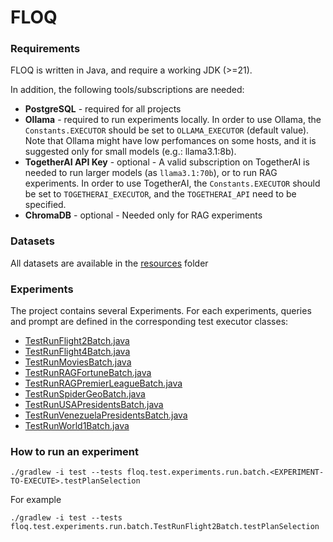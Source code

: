 # FLOQ


### Requirements
FLOQ is written in Java, and require a working JDK (>=21).

In addition, the following tools/subscriptions are needed:
- **PostgreSQL** - required for all projects
- **Ollama** - required to run experiments locally. In order to use Ollama, the `Constants.EXECUTOR` should be set to `OLLAMA_EXECUTOR` (default value). Note that Ollama might have low perfomances on some hosts, and it is suggested only for small models (e.g.: llama3.1:8b).
- **TogetherAI API Key** - optional - A valid subscription on TogetherAI is needed to run larger models (as `llama3.1:70b`), or to run RAG experiments. In order to use TogetherAI, the `Constants.EXECUTOR` should be set to `TOGETHERAI_EXECUTOR`, and the `TOGETHERAI_API` need to be specified.
- **ChromaDB** - optional - Needed only for RAG experiments

### Datasets
All datasets are available in the [resources](core%2Fsrc%2Ftest%2Fresources) folder

### Experiments
The project contains several Experiments. For each experiments, queries and prompt are defined in the corresponding test executor classes:
- [TestRunFlight2Batch.java](core%2Fsrc%2Ftest%2Fjava%2Ffloq%2Ftest%2Fexperiments%2Frun%2Fbatch%2FTestRunFlight2Batch.java)
- [TestRunFlight4Batch.java](core%2Fsrc%2Ftest%2Fjava%2Ffloq%2Ftest%2Fexperiments%2Frun%2Fbatch%2FTestRunFlight4Batch.java)
- [TestRunMoviesBatch.java](core%2Fsrc%2Ftest%2Fjava%2Ffloq%2Ftest%2Fexperiments%2Frun%2Fbatch%2FTestRunMoviesBatch.java)
- [TestRunRAGFortuneBatch.java](core%2Fsrc%2Ftest%2Fjava%2Ffloq%2Ftest%2Fexperiments%2Frun%2Fbatch%2FTestRunRAGFortuneBatch.java)
- [TestRunRAGPremierLeagueBatch.java](core%2Fsrc%2Ftest%2Fjava%2Ffloq%2Ftest%2Fexperiments%2Frun%2Fbatch%2FTestRunRAGPremierLeagueBatch.java)
- [TestRunSpiderGeoBatch.java](core%2Fsrc%2Ftest%2Fjava%2Ffloq%2Ftest%2Fexperiments%2Frun%2Fbatch%2FTestRunSpiderGeoBatch.java)
- [TestRunUSAPresidentsBatch.java](core%2Fsrc%2Ftest%2Fjava%2Ffloq%2Ftest%2Fexperiments%2Frun%2Fbatch%2FTestRunUSAPresidentsBatch.java)
- [TestRunVenezuelaPresidentsBatch.java](core%2Fsrc%2Ftest%2Fjava%2Ffloq%2Ftest%2Fexperiments%2Frun%2Fbatch%2FTestRunVenezuelaPresidentsBatch.java)
- [TestRunWorld1Batch.java](core%2Fsrc%2Ftest%2Fjava%2Ffloq%2Ftest%2Fexperiments%2Frun%2Fbatch%2FTestRunWorld1Batch.java)

### How to run an experiment
`./gradlew -i test --tests floq.test.experiments.run.batch.<EXPERIMENT-TO-EXECUTE>.testPlanSelection`

For example

`./gradlew -i test --tests floq.test.experiments.run.batch.TestRunFlight2Batch.testPlanSelection`